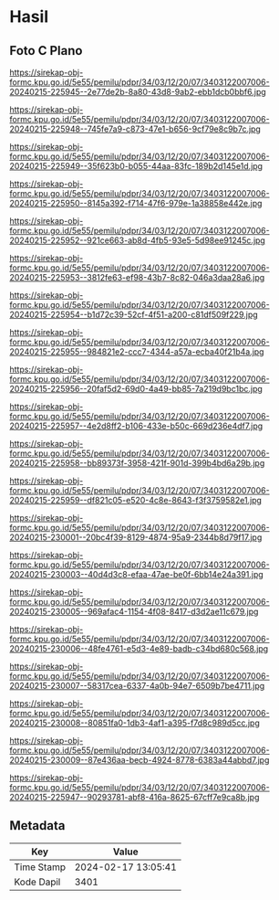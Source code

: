 # Hasil

## Foto C Plano

https://sirekap-obj-formc.kpu.go.id/5e55/pemilu/pdpr/34/03/12/20/07/3403122007006-20240215-225945--2e77de2b-8a80-43d8-9ab2-ebb1dcb0bbf6.jpg

https://sirekap-obj-formc.kpu.go.id/5e55/pemilu/pdpr/34/03/12/20/07/3403122007006-20240215-225948--745fe7a9-c873-47e1-b656-9cf79e8c9b7c.jpg

https://sirekap-obj-formc.kpu.go.id/5e55/pemilu/pdpr/34/03/12/20/07/3403122007006-20240215-225949--35f623b0-b055-44aa-83fc-189b2d145e1d.jpg

https://sirekap-obj-formc.kpu.go.id/5e55/pemilu/pdpr/34/03/12/20/07/3403122007006-20240215-225950--8145a392-f714-47f6-979e-1a38858e442e.jpg

https://sirekap-obj-formc.kpu.go.id/5e55/pemilu/pdpr/34/03/12/20/07/3403122007006-20240215-225952--921ce663-ab8d-4fb5-93e5-5d98ee91245c.jpg

https://sirekap-obj-formc.kpu.go.id/5e55/pemilu/pdpr/34/03/12/20/07/3403122007006-20240215-225953--3812fe63-ef98-43b7-8c82-046a3daa28a6.jpg

https://sirekap-obj-formc.kpu.go.id/5e55/pemilu/pdpr/34/03/12/20/07/3403122007006-20240215-225954--b1d72c39-52cf-4f51-a200-c81df509f229.jpg

https://sirekap-obj-formc.kpu.go.id/5e55/pemilu/pdpr/34/03/12/20/07/3403122007006-20240215-225955--984821e2-ccc7-4344-a57a-ecba40f21b4a.jpg

https://sirekap-obj-formc.kpu.go.id/5e55/pemilu/pdpr/34/03/12/20/07/3403122007006-20240215-225956--20faf5d2-69d0-4a49-bb85-7a219d9bc1bc.jpg

https://sirekap-obj-formc.kpu.go.id/5e55/pemilu/pdpr/34/03/12/20/07/3403122007006-20240215-225957--4e2d8ff2-b106-433e-b50c-669d236e4df7.jpg

https://sirekap-obj-formc.kpu.go.id/5e55/pemilu/pdpr/34/03/12/20/07/3403122007006-20240215-225958--bb89373f-3958-421f-901d-399b4bd6a29b.jpg

https://sirekap-obj-formc.kpu.go.id/5e55/pemilu/pdpr/34/03/12/20/07/3403122007006-20240215-225959--df821c05-e520-4c8e-8643-f3f3759582e1.jpg

https://sirekap-obj-formc.kpu.go.id/5e55/pemilu/pdpr/34/03/12/20/07/3403122007006-20240215-230001--20bc4f39-8129-4874-95a9-2344b8d79f17.jpg

https://sirekap-obj-formc.kpu.go.id/5e55/pemilu/pdpr/34/03/12/20/07/3403122007006-20240215-230003--40d4d3c8-efaa-47ae-be0f-6bb14e24a391.jpg

https://sirekap-obj-formc.kpu.go.id/5e55/pemilu/pdpr/34/03/12/20/07/3403122007006-20240215-230005--969afac4-1154-4f08-8417-d3d2ae11c679.jpg

https://sirekap-obj-formc.kpu.go.id/5e55/pemilu/pdpr/34/03/12/20/07/3403122007006-20240215-230006--48fe4761-e5d3-4e89-badb-c34bd680c568.jpg

https://sirekap-obj-formc.kpu.go.id/5e55/pemilu/pdpr/34/03/12/20/07/3403122007006-20240215-230007--58317cea-6337-4a0b-94e7-6509b7be4711.jpg

https://sirekap-obj-formc.kpu.go.id/5e55/pemilu/pdpr/34/03/12/20/07/3403122007006-20240215-230008--80851fa0-1db3-4af1-a395-f7d8c989d5cc.jpg

https://sirekap-obj-formc.kpu.go.id/5e55/pemilu/pdpr/34/03/12/20/07/3403122007006-20240215-230009--87e436aa-becb-4924-8778-6383a44abbd7.jpg

https://sirekap-obj-formc.kpu.go.id/5e55/pemilu/pdpr/34/03/12/20/07/3403122007006-20240215-225947--90293781-abf8-416a-8625-67cff7e9ca8b.jpg


## Metadata

| Key        | Value               |
| ---------- | ------------------- |
| Time Stamp | 2024-02-17 13:05:41 |
| Kode Dapil | 3401                |



